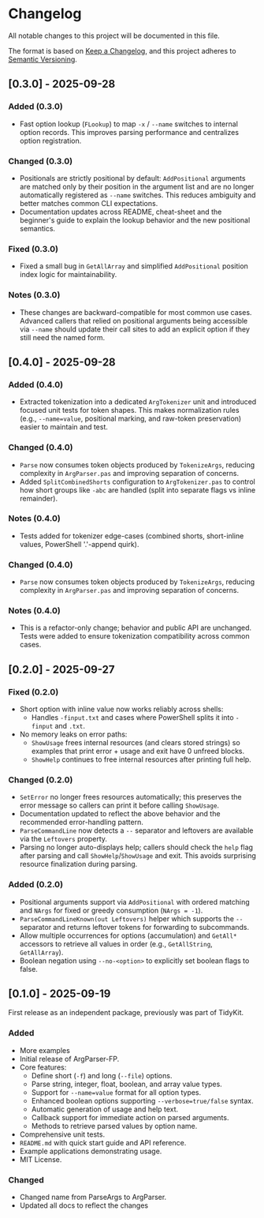 # Changelog

All notable changes to this project will be documented in this file.

The format is based on [Keep a Changelog](https://keepachangelog.com/en/1.0.0/),
and this project adheres to [Semantic Versioning](https://semver.org/spec/v2.0.0.html).


## [0.3.0] - 2025-09-28

### Added (0.3.0)

- Fast option lookup (`FLookup`) to map `-x` / `--name` switches to internal option records. This improves parsing performance and centralizes option registration.

### Changed (0.3.0)

- Positionals are strictly positional by default: `AddPositional` arguments are matched only by their position in the argument list and are no longer automatically registered as `--name` switches. This reduces ambiguity and better matches common CLI expectations.
- Documentation updates across README, cheat-sheet and the beginner's guide to explain the lookup behavior and the new positional semantics.

### Fixed (0.3.0)

- Fixed a small bug in `GetAllArray` and simplified `AddPositional` position index logic for maintainability.

### Notes (0.3.0)

- These changes are backward-compatible for most common use cases. Advanced callers that relied on positional arguments being accessible via `--name` should update their call sites to add an explicit option if they still need the named form.


## [0.4.0] - 2025-09-28

### Added (0.4.0)

- Extracted tokenization into a dedicated `ArgTokenizer` unit and introduced focused unit tests for token shapes. This makes normalization rules (e.g., `--name=value`, positional marking, and raw-token preservation) easier to maintain and test.

### Changed (0.4.0)

- `Parse` now consumes token objects produced by `TokenizeArgs`, reducing complexity in `ArgParser.pas` and improving separation of concerns.
- Added `SplitCombinedShorts` configuration to `ArgTokenizer.pas` to control how short groups like `-abc` are handled (split into separate flags vs inline remainder).

### Notes (0.4.0)

- Tests added for tokenizer edge-cases (combined shorts, short-inline values, PowerShell '.'-append quirk).

### Changed (0.4.0)

- `Parse` now consumes token objects produced by `TokenizeArgs`, reducing complexity in `ArgParser.pas` and improving separation of concerns.

### Notes (0.4.0)

- This is a refactor-only change; behavior and public API are unchanged. Tests were added to ensure tokenization compatibility across common cases.

## [0.2.0] - 2025-09-27

### Fixed (0.2.0)

- Short option with inline value now works reliably across shells:
  - Handles `-finput.txt` and cases where PowerShell splits it into `-finput` and `.txt`.
- No memory leaks on error paths:
  - `ShowUsage` frees internal resources (and clears stored strings) so examples that print error + usage and exit have 0 unfreed blocks.
  - `ShowHelp` continues to free internal resources after printing full help.


### Changed (0.2.0)

- `SetError` no longer frees resources automatically; this preserves the error message so callers can print it before calling `ShowUsage`.
- Documentation updated to reflect the above behavior and the recommended error-handling pattern.
- `ParseCommandLine` now detects a `--` separator and leftovers are available via the `Leftovers` property.
- Parsing no longer auto-displays help; callers should check the `help` flag after parsing and call `ShowHelp`/`ShowUsage` and exit. This avoids surprising resource finalization during parsing.


### Added (0.2.0)

- Positional arguments support via `AddPositional` with ordered matching and `NArgs` for fixed or greedy consumption (`NArgs = -1`).
- `ParseCommandLineKnown(out Leftovers)` helper which supports the `--` separator and returns leftover tokens for forwarding to subcommands.
- Allow multiple occurrences for options (accumulation) and `GetAll*` accessors to retrieve all values in order (e.g., `GetAllString`, `GetAllArray`).
- Boolean negation using `--no-<option>` to explicitly set boolean flags to false.

## [0.1.0] - 2025-09-19

First release as an independent package, previously was part of TidyKit.

### Added

- More examples
- Initial release of ArgParser-FP.
- Core features:
  - Define short (`-f`) and long (`--file`) options.
  - Parse string, integer, float, boolean, and array value types.
  - Support for `--name=value` format for all option types.
  - Enhanced boolean options supporting `--verbose=true/false` syntax.
  - Automatic generation of usage and help text.
  - Callback support for immediate action on parsed arguments.
  - Methods to retrieve parsed values by option name.
- Comprehensive unit tests.
- `README.md` with quick start guide and API reference.
- Example applications demonstrating usage.
- MIT License.

### Changed

- Changed name from ParseArgs to ArgParser.
- Updated all docs to reflect the changes
